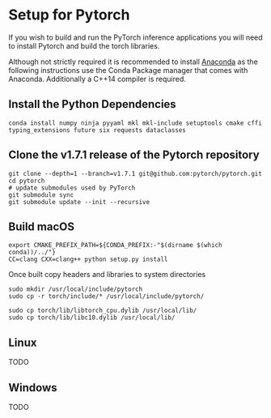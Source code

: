 # Setup for Pytorch

If you wish to build and run the PyTorch inference applications you will need to install Pytorch and build the torch libraries. 

Although not strictly required it is recommended to install [Anaconda](https://www.anaconda.com/products/individual#download-section) as the following instructions use the Conda Package manager that comes with Anaconda. Additionally a C++14 compiler is required.


## Install the Python Dependencies 
```
conda install numpy ninja pyyaml mkl mkl-include setuptools cmake cffi typing_extensions future six requests dataclasses
```

## Clone the v1.7.1 release of the Pytorch repository
```
git clone --depth=1 --branch=v1.7.1 git@github.com:pytorch/pytorch.git
cd pytorch
# update submodules used by PyTorch
git submodule sync
git submodule update --init --recursive
``` 


## Build macOS
```
export CMAKE_PREFIX_PATH=${CONDA_PREFIX:-"$(dirname $(which conda))/../"}
CC=clang CXX=clang++ python setup.py install
```

Once built copy headers and libraries to system directories
```
sudo mkdir /usr/local/include/pytorch
sudo cp -r torch/include/* /usr/local/include/pytorch/

sudo cp torch/lib/libtorch_cpu.dylib /usr/local/lib/
sudo cp torch/lib/libc10.dylib /usr/local/lib/
```

## Linux
TODO

## Windows
TODO